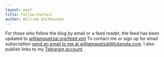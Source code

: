 ```yaml
---
layout: post
title: Follow-Contact
author: William Enckhausen
---
```

For those who follow the blog by email or a feed reader, the feed has been updated to  <a href="https://www.williamquetzal.org/feed.xml">williamquetzal.org/feed.xml</a>  To contact me or sign up for email subscription  [send an email to me at williamquetzal@tutanota.com](mailto:williamquetzal@tutanota.com).  I also publish links to my [Telegram account](https://t.me/williamenck).
